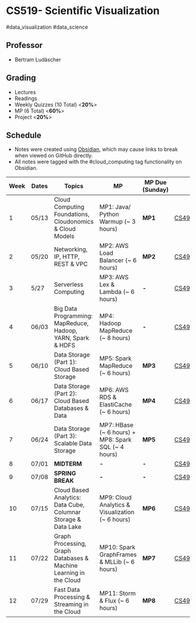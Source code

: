 # CS519- Scientific Visualization

#data_visualization #data_science 

## Professor

- Bertram Ludäscher

## Grading

- Lectures
- Readings
- Weekly Quizzes (10 Total) <**20%**>
- MP (6 Total) <**60%**>
- Project <**20%**>

## Schedule

- Notes were created using [Obsidian](https://obsidian.md/), which may cause links to break when viewed on GitHub directly.
- All notes were tagged with the #cloud_computing tag functionality on Obsidian.

| Week | Dates         | Topics                                                            | MP                                                  | MP Due (Sunday) | **Notes**                             | Additional                                                                          |
| ---- | ------------- | ----------------------------------------------------------------- | --------------------------------------------------- | --------------- | ------------------------------------- | ----------------------------------------------------------------------------------- |
| 1    | 05/13          | Cloud Computing Foundations, Cloudonomics & Cloud Models          | MP1: Java/ Python Warmup (~ 3 hours)                | **MP1**         | [CS498W1Notes](W1/CS498W1Notes.md)    |                                                                                     |
| 2    | 05/20 | Networking, IP, HTTP, REST & VPC                                  | MP2: AWS Load Balancer (~ 6 hours)                  | **MP2**         | [CS498W2Notes](W2/CS498W2Notes.md)    | [MP2 Notes](../../O'Reilly/Amazon%20Web%20Services%20(AWS),%203rd%20Edition/MP2.md) |
| 3    | 5/27 | Serverless Computing                                              | MP3: AWS Lex & Lambda (~ 6 hours)                   | **-**           | [CS498W3Notes](W3/CS498W3Notes.md)    |                                                                                     |
| 4    | 06/03 | Big Data Programming: MapReduce, Hadoop, YARN, Spark & HDFS       | MP4: Hadoop MapReduce (~ 8 hours)                   | **-**           | [CS498W4Notes](W4/CS498W4Notes.md)    | [MP3 Notes](../../O'Reilly/Amazon%20Web%20Services%20(AWS),%203rd%20Edition/MP3.md) |
| 5    | 06/10 | Data Storage (Part 1): Cloud Based Storage                        | MP5: Spark MapReduce (~ 6 hours)                    | **MP3**         | [CS498W5Notes](W5/CS498W5Notes.md)    |                                                                                     |
| 6    | 06/17 | Data Storage (Part 2): Cloud Based Databases & Data               | MP6: AWS RDS & ElastiCache (~ 6 hours)              | **MP4**         | [CS498W6Notes](W6/CS498W6Notes.md)    |                                                                                     |
| 7    | 06/24 | Data Storage (Part 3): Scalable Data Storage                      | MP7: HBase (~ 6 hours) + MP8: Spark SQL (~ 4 hours) | **MP5**         | [CS498W7Notes](W7/CS498W7Notes.md)    |                                                                                     |
| 8    | 07/01 | **MIDTERM**                                                       | **-**                                               | **-**           | [CS498W8Notes](W8/CS498W8Notes.md)    |                                                                                     |
| 9    | 07/08 | **SPRING BREAK**                                                  | **-**                                               | **-**           | [CS498W9Notes](W9/CS498W9Notes.md)    |                                                                                     |
| 10   | 07/15 | Cloud Based Analytics: Data Cube, Columnar Storage & Data Lake    | MP9: Cloud Analytics & Visualization (~ 6 hours)    | **MP6**         | [CS498W10Notes](W10/CS498W10Notes.md) |                                                                                     |
| 11   | 07/22 | Graph Processing, Graph Databases & Machine Learning in the Cloud | MP10: Spark GraphFrames & MLLib (~ 6 hours)         | **MP7**         | [CS498W11Notes](W11/CS498W11Notes.md) |                                                                                     |
| 12   | 07/29 | Fast Data Processing & Streaming in the Cloud                     | MP11: Storm & Flux (~ 6 hours)                      | **MP8**         | [CS498W12Notes](W12/CS498W12Notes.md) |                                                                                     |
